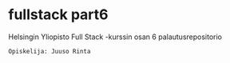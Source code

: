 # fullstack part6
Helsingin Yliopisto Full Stack -kurssin osan 6 palautusrepositorio
```
Opiskelija: Juuso Rinta
```